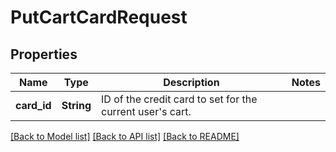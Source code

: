 # PutCartCardRequest

## Properties

Name | Type | Description | Notes
------------ | ------------- | ------------- | -------------
**card_id** | **String** | ID of the credit card to set for the current user's cart. | 

[[Back to Model list]](../README.md#documentation-for-models) [[Back to API list]](../README.md#documentation-for-api-endpoints) [[Back to README]](../README.md)


